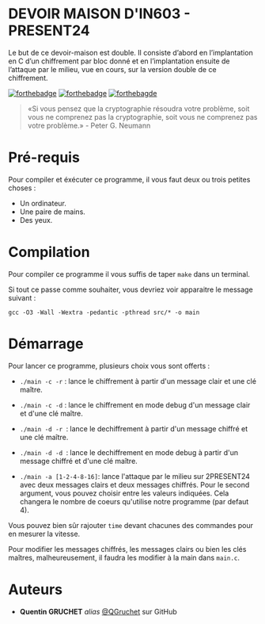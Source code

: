 # DEVOIR MAISON D'IN603 - PRESENT24

Le but de ce devoir-maison est double. Il consiste d’abord en l’implantation en C d’un chiffrement par
bloc donné et en l’implantation ensuite de l’attaque par le milieu, vue en cours, sur la version double de ce chiffrement.

[![forthebadge](https://forthebadge.com/images/badges/built-by-developers.svg)](http://forthebadge.com) [![forthebadge](https://forthebadge.com/images/badges/powered-by-black-magic.svg)](https://forthebadge.com) [![forthebagde](https://forthebadge.com/images/badges/made-with-c.svg)](https://forthebadge.com) 

> «Si vous pensez que la cryptographie résoudra votre problème, soit vous ne comprenez pas la cryptographie, soit vous ne comprenez pas votre problème.» - Peter G. Neumann
# Pré-requis

Pour compiler et éxécuter ce programme, il vous faut deux ou trois petites choses :

- Un ordinateur.
- Une paire de mains.
- Des yeux.

# Compilation

Pour compiler ce programme il vous suffis de taper ``` make ``` dans un terminal.

Si tout ce passe comme souhaiter, vous devriez voir apparaitre le message suivant :

```gcc -O3 -Wall -Wextra -pedantic -pthread src/* -o main```

# Démarrage

Pour lancer ce programme, plusieurs choix vous sont offerts :
- ```./main -c -r``` : lance le chiffrement à partir d'un message clair et une clé maître.
- ```./main -c -d``` : lance le chiffrement en mode debug d'un message clair et d'une clé maître.

- ```./main -d -r ```: lance le dechiffrement à partir d'un message chiffré et une clé maître.
- ```./main -d -d ```: lance le dechiffrement en mode debug à partir d'un message chiffré et d'une clé maître.

- ```./main -a [1-2-4-8-16]```: lance l'attaque par le milieu sur 2PRESENT24 avec deux messages clairs et deux messages chiffrés. Pour le second argument, vous pouvez choisir entre les valeurs indiquées. Cela changera le nombre de coeurs qu'utilise notre programme (par defaut 4).

Vous pouvez bien sûr rajouter ```time``` devant chacunes des commandes pour en mesurer la vitesse.

Pour modifier les messages chiffrés, les messages clairs ou bien les clés maîtres, malheureusement, il faudra les modifier à la main dans ```main.c```.

# Auteurs

* **Quentin GRUCHET** _alias_ [@QGruchet](https://github.com/QGruchet) sur GitHub
